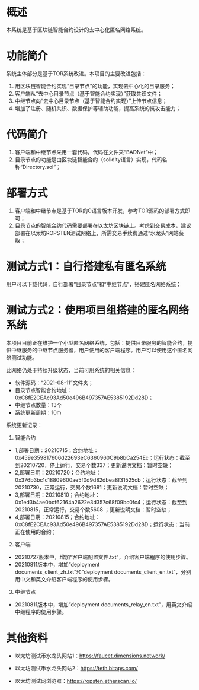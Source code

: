 # 概述
本系统是基于区块链智能合约设计的去中心化匿名网络系统。

# 功能简介
系统主体部分是基于TOR系统改进。本项目的主要改进包括：
1. 用区块链智能合约实现“目录节点”的功能，实现去中心化的目录服务；
2. 客户端从“去中心目录节点（基于智能合约实现）”获取共识文件；
3. 中继节点向“去中心目录节点（基于智能合约实现）”上传节点信息；
4. 增加了注册、随机共识、数据保护等辅助功能，提高系统的抗攻击能力；

# 代码简介
1. 客户端和中继节点采用一套代码，代码在文件夹“BADNet”中；
2. 目录节点的功能是由区块链智能合约（solidity语言）实现，代码名称“Directory.sol”；

# 部署方式
1. 客户端和中继节点是基于TOR的C语言版本开发，参考TOR源码的部署方式即可；
2. 目录节点的智能合约代码需要部署在以太坊区块链上。考虑到交易成本，建议部署在以太坊ROPSTEN测试网络上，所需交易手续费通过“水龙头”网站获取；

# 测试方式1：自行搭建私有匿名系统
用户可以下载代码，自行部署“目录节点”和“中继节点”，搭建匿名网络系统；

# 测试方式2：使用项目组搭建的匿名网络系统

本项目目前正在维护一个小型匿名网络系统，包括：提供目录服务的智能合约，提供中继服务的中继节点服务器，用户使用的客户端程序。用户可以使用这个匿名网络测试功能。

此网络仍处于持续升级状态，当前可用系统的相关信息：
- 软件源码：“2021-08-11”文件夹；
- 目录节点智能合约地址：0xC8fE2CEAc93Ad50e496B497357AE5385192Dd28D；
- 中继节点数量：13个
- 系统更新周期：10m

系统更新记录：

1. 智能合约
- 1,部署日期：20210715；合约地址：0x459e359817606d22693eC6360960C9b8bCa254Ec；运行状态：截至到20210720，停止运行，交易个数337；更新说明文档：暂时空缺；
- 2,部署日期：20210720；合约地址：0x376b3bc1c18809600ae5f0d9d82dbea8f31525cb；运行状态：截至到20210730，正常运行，交易个数1681；更新说明文档：暂时空缺；
- 3,部署日期：20210810；合约地址：0x1ed3b4ae0bcf62164a2622e3d357c68f09bc0fc4；运行状态：截至到20210815，正常运行，交易个数5608 ；更新说明文档：暂时空缺；
- 4,部署日期：20210815；合约地址：0xC8fE2CEAc93Ad50e496B497357AE5385192Dd28D；运行状态：当前正在使用的合约；

2. 客户端
- 20210727版本中，增加“客户端配置文件.txt”，介绍客户端程序的使用步骤。
- 20210811版本中，增加“deployment documents_client_zh.txt”和“deployment documents_client_en.txt”，分别用中文和英文介绍客户端程序的使用步骤。

3. 中继节点
- 20210811版本中，增加“deployment documents_relay_en.txt”，用英文介绍中继程序的使用步骤。

# 其他资料

- 以太坊测试币水龙头网站1：https://faucet.dimensions.network/
- 以太坊测试币水龙头网站2：https://teth.bitaps.com/

- 以太坊测试网浏览器：https://ropsten.etherscan.io/
